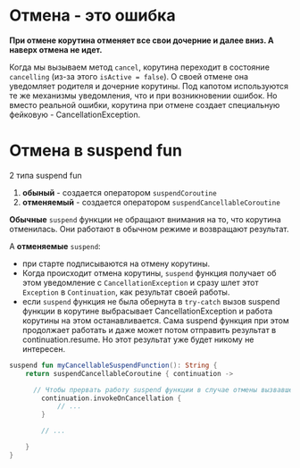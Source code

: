 # Отмена - это ошибка

**При отмене корутина отменяет все свои дочерние и далее вниз. А наверх отмена не идет.**

Когда мы вызываем метод `cancel`, корутина переходит в состояние `cancelling` (из-за
этого `isActive =
false`). О своей отмене она уведомляет родителя и дочерние корутины. Под капотом
используются те же механизмы уведомления, что и при возникновении ошибок. Но вместо реальной ошибки,
корутина при отмене создает специальную фейковую - CancellationException.

# Отмена в suspend fun

2 типа suspend fun

1. **обыный** - создается оператором `suspendCoroutine`
2. **отменяемый** - создается оператором `suspendCancellableCoroutine`

**Обычные** `suspend` функции не обращают внимания на то, что корутина отменилась. Они работают в
обычном режиме и возвращают результат.

А **отменяемые** `suspend`:

* при старте подписываются на отмену корутины.
* Когда происходит отмена корутины, `suspend` функция получает об этом уведомление
  с `CancellationException` и сразу шлет этот `Exception` в `Continuation`, как результат своей
  работы.
* если `suspend` функция не была обернута в `try-catch` вызов suspend функции в корутине выбрасывает
  CancellationException и работа корутины на этом останавливается.
  Сама suspend функция при этом продолжает работать и даже может потом отправить результат в
  continuation.resume. Но этот результат уже будет никому не интересен.

```kotlin
suspend fun myCancellableSuspendFunction(): String {
    return suspendCancellableCoroutine { continuation ->

      // Чтобы прервать работу suspend функции в случае отмены вызвавшей ее корутины
        continuation.invokeOnCancellation {
            // ...
        }

        // ...

    }
}
```